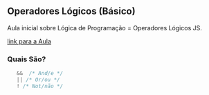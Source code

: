 ## Operadores Lógicos (Básico)

Aula inicial sobre Lógica de Programação = Operadores Lógicos JS.

[link para a Aula](https://www.udemy.com/course/curso-de-javascript-moderno-do-basico-ao-avancado/learn/lecture/16422148?start=0#announcements)

### Quais São? 

```javascript
   &&  /* And/e */
   || /* Or/ou */
   ! /* Not/não */
```